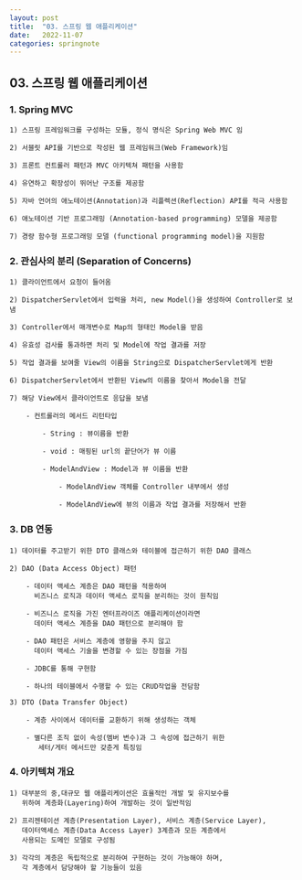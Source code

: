 ```yaml
---
layout: post
title:  "03. 스프링 웹 애플리케이션"
date:   2022-11-07
categories: springnote
---
```


## 03. 스프링 웹 애플리케이션

### 1. Spring MVC 

    1) 스프링 프레임워크를 구성하는 모듈, 정식 명식은 Spring Web MVC 임

    2) 서블릿 API를 기반으로 작성된 웹 프레임워크(Web Framework)임 

    3) 프론트 컨트롤러 패턴과 MVC 아키텍쳐 패턴을 사용함 

    4) 유연하고 확장성이 뛰어난 구조를 제공함 

    5) 자바 언어의 애노테이션(Annotation)과 리플렉션(Reflection) API를 적극 사용함

    6) 애노테이션 기반 프로그래밍 (Annotation-based programming) 모델을 제공함

    7) 경량 함수형 프로그래밍 모델 (functional programming model)을 지원함 

### 2. 관심사의 분리 (Separation of Concerns)

    1) 클라이언트에서 요청이 들어옴     

    2) DispatcherServlet에서 입력을 처리, new Model()을 생성하여 Controller로 보냄 

    3) Controller에서 매개변수로 Map의 형태인 Model을 받음

    4) 유효성 검사를 통과하면 처리 및 Model에 작업 결과를 저장

    5) 작업 결과를 보여줄 View의 이름을 String으로 DispatcherServlet에게 반환

    6) DispatcherServlet에서 반환된 View의 이름을 찾아서 Model을 전달 

    7) 해당 View에서 클라이언트로 응답을 보냄 

        - 컨트롤러의 메서드 리턴타입 

            - String : 뷰이름을 반환

            - void : 매핑된 url의 끝단어가 뷰 이름    

            - ModelAndView : Model과 뷰 이름을 반환 

                - ModelAndView 객체를 Controller 내부에서 생성

                - ModelAndView에 뷰의 이름과 작업 결과를 저장해서 반환 

### 3. DB 연동 

    1) 데이터를 주고받기 위한 DTO 클래스와 테이블에 접근하기 위한 DAO 클래스

    2) DAO (Data Access Object) 패턴 

        - 데이터 액세스 계층은 DAO 패턴을 적용하여 
          비즈니스 로직과 데이터 액세스 로직을 분리하는 것이 원칙임

        - 비즈니스 로직을 가진 엔터프라이즈 애플리케이션이라면 
          데이터 액세스 계층을 DAO 패턴으로 분리해야 함

        - DAO 패턴은 서비스 계층에 영향을 주지 않고 
          데이터 액세스 기술을 변경할 수 있는 장점을 가짐

        - JDBC를 통해 구현함

        - 하나의 테이블에서 수행할 수 있는 CRUD작업을 전담함 

    3) DTO (Data Transfer Object)

        - 계층 사이에서 데이터를 교환하기 위해 생성하는 객체
    
        - 별다른 조직 없이 속성(멤버 변수)과 그 속성에 접근하기 위한 
           세터/게터 메서드만 갖춘게 특징임

### 4. 아키텍쳐 개요

    1) 대부분의 중,대규모 웹 애플리케이션은 효율적인 개발 및 유지보수를
       위하여 계층화(Layering)하여 개발하는 것이 일반적임
       
    2) 프리젠테이션 계층(Presentation Layer), 서비스 계층(Service Layer),
       데이터액세스 계층(Data Access Layer) 3계층과 모든 계층에서 
       사용되는 도메인 모델로 구성됨 

    3) 각각의 계층은 독립적으로 분리하여 구현하는 것이 가능해야 하며,
       각 계층에서 담당해야 할 기능들이 있음
